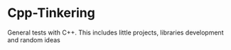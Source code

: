 # Cpp-Tinkering
General tests with C++. This includes little projects, libraries development and random ideas
